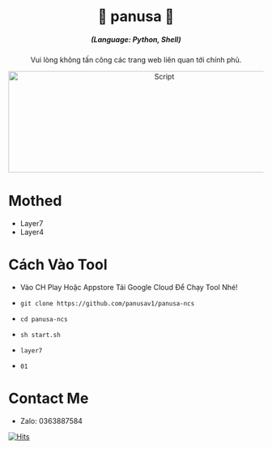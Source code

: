 <h1 align="center">🚀 panusa 🚀</h1>
<em><h5 align="center">(Language: Python, Shell)</h5></em>
  
<p align="center">Vui lòng không tấn công các trang web liên quan tới chính phủ.</p>

<p align="center"><img src="https://i.imgur.com/OmwQPSQ.png" width="600" height="200" alt="Script"></p>


# Mothed

* Layer7 
* Layer4 

# Cách Vào Tool

* Vào CH Play Hoặc Appstore Tải Google Cloud Để Chạy Tool Nhé!

* ```git clone https://github.com/panusav1/panusa-ncs```
* ```cd panusa-ncs```
* ```sh start.sh```
* ```layer7```
* ```01```


# Contact Me 
* Zalo: 0363887584



[![Hits](https://hits.seeyoufarm.com/api/count/incr/badge.svg?url=https://github.com/VH006/LoveToolV2hit-counter&count_bg=%230BD4FF&title_bg=%23525050&icon=github.svg&icon_color=%23000000&title=Views&edge_flat=true)](https://hits.seeyoufarm.com)


